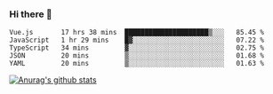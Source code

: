 ### Hi there 👋



<!--
**webB1an/webB1an** is a ✨ _special_ ✨ repository because its `README.md` (this file) appears on your GitHub profile.

Here are some ideas to get you started:

- 🔭 I’m currently working on ...
- 🌱 I’m currently learning ...
- 👯 I’m looking to collaborate on ...
- 🤔 I’m looking for help with ...
- 💬 Ask me about ...
- 📫 How to reach me: ...
- 😄 Pronouns: ...
- ⚡ Fun fact: ...
-->

<!--START_SECTION:waka-->
```text
Vue.js       17 hrs 38 mins  █████████████████████▒░░░   85.45 % 
JavaScript   1 hr 29 mins    █▓░░░░░░░░░░░░░░░░░░░░░░░   07.22 % 
TypeScript   34 mins         ▓░░░░░░░░░░░░░░░░░░░░░░░░   02.75 % 
JSON         20 mins         ▒░░░░░░░░░░░░░░░░░░░░░░░░   01.68 % 
YAML         20 mins         ▒░░░░░░░░░░░░░░░░░░░░░░░░   01.63 % 
```
<!--END_SECTION:waka-->


[![Anurag's github stats](https://github-readme-stats.vercel.app/api?username=webB1an&show_icons=true&theme=radical)](https://github.com/anuraghazra/github-readme-stats)

